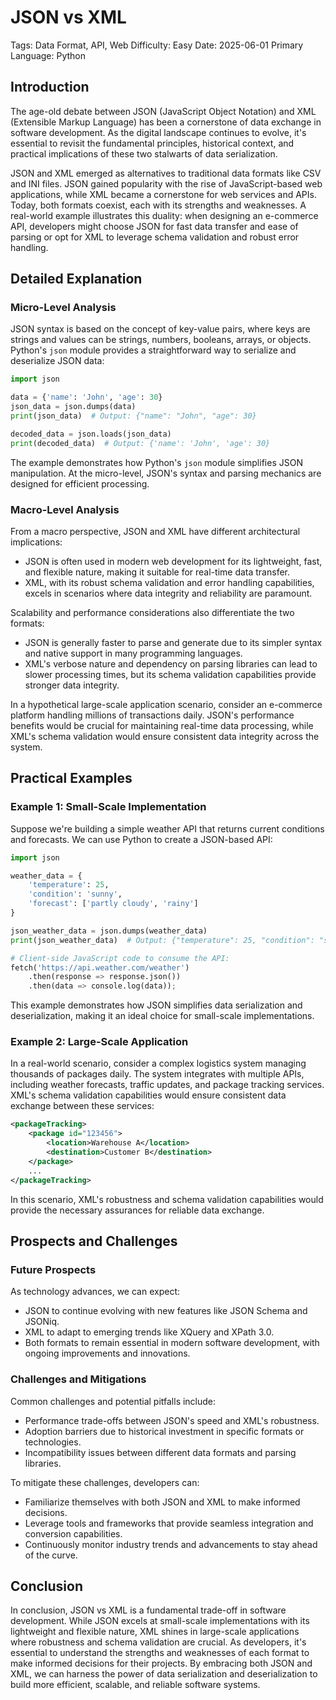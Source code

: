 # JSON vs XML
Tags: Data Format, API, Web
Difficulty: Easy
Date: 2025-06-01
Primary Language: Python

## Introduction

The age-old debate between JSON (JavaScript Object Notation) and XML (Extensible Markup Language) has been a cornerstone of data exchange in software development. As the digital landscape continues to evolve, it's essential to revisit the fundamental principles, historical context, and practical implications of these two stalwarts of data serialization.

JSON and XML emerged as alternatives to traditional data formats like CSV and INI files. JSON gained popularity with the rise of JavaScript-based web applications, while XML became a cornerstone for web services and APIs. Today, both formats coexist, each with its strengths and weaknesses. A real-world example illustrates this duality: when designing an e-commerce API, developers might choose JSON for fast data transfer and ease of parsing or opt for XML to leverage schema validation and robust error handling.

## Detailed Explanation

### Micro-Level Analysis

JSON syntax is based on the concept of key-value pairs, where keys are strings and values can be strings, numbers, booleans, arrays, or objects. Python's `json` module provides a straightforward way to serialize and deserialize JSON data:
```python
import json

data = {'name': 'John', 'age': 30}
json_data = json.dumps(data)
print(json_data)  # Output: {"name": "John", "age": 30}

decoded_data = json.loads(json_data)
print(decoded_data)  # Output: {'name': 'John', 'age': 30}
```
The example demonstrates how Python's `json` module simplifies JSON manipulation. At the micro-level, JSON's syntax and parsing mechanics are designed for efficient processing.

### Macro-Level Analysis

From a macro perspective, JSON and XML have different architectural implications:

* JSON is often used in modern web development for its lightweight, fast, and flexible nature, making it suitable for real-time data transfer.
* XML, with its robust schema validation and error handling capabilities, excels in scenarios where data integrity and reliability are paramount.

Scalability and performance considerations also differentiate the two formats:

* JSON is generally faster to parse and generate due to its simpler syntax and native support in many programming languages.
* XML's verbose nature and dependency on parsing libraries can lead to slower processing times, but its schema validation capabilities provide stronger data integrity.

In a hypothetical large-scale application scenario, consider an e-commerce platform handling millions of transactions daily. JSON's performance benefits would be crucial for maintaining real-time data processing, while XML's schema validation would ensure consistent data integrity across the system.

## Practical Examples

### Example 1: Small-Scale Implementation

Suppose we're building a simple weather API that returns current conditions and forecasts. We can use Python to create a JSON-based API:
```python
import json

weather_data = {
    'temperature': 25,
    'condition': 'sunny',
    'forecast': ['partly cloudy', 'rainy']
}

json_weather_data = json.dumps(weather_data)
print(json_weather_data)  # Output: {"temperature": 25, "condition": "sunny", "forecast": ["partly cloudy", "rainy"]}

# Client-side JavaScript code to consume the API:
fetch('https://api.weather.com/weather')
    .then(response => response.json())
    .then(data => console.log(data));
```
This example demonstrates how JSON simplifies data serialization and deserialization, making it an ideal choice for small-scale implementations.

### Example 2: Large-Scale Application

In a real-world scenario, consider a complex logistics system managing thousands of packages daily. The system integrates with multiple APIs, including weather forecasts, traffic updates, and package tracking services. XML's schema validation capabilities would ensure consistent data exchange between these services:
```xml
<packageTracking>
    <package id="123456">
        <location>Warehouse A</location>
        <destination>Customer B</destination>
    </package>
    ...
</packageTracking>
```
In this scenario, XML's robustness and schema validation capabilities would provide the necessary assurances for reliable data exchange.

## Prospects and Challenges

### Future Prospects

As technology advances, we can expect:

* JSON to continue evolving with new features like JSON Schema and JSONiq.
* XML to adapt to emerging trends like XQuery and XPath 3.0.
* Both formats to remain essential in modern software development, with ongoing improvements and innovations.

### Challenges and Mitigations

Common challenges and potential pitfalls include:

* Performance trade-offs between JSON's speed and XML's robustness.
* Adoption barriers due to historical investment in specific formats or technologies.
* Incompatibility issues between different data formats and parsing libraries.

To mitigate these challenges, developers can:

* Familiarize themselves with both JSON and XML to make informed decisions.
* Leverage tools and frameworks that provide seamless integration and conversion capabilities.
* Continuously monitor industry trends and advancements to stay ahead of the curve.

## Conclusion

In conclusion, JSON vs XML is a fundamental trade-off in software development. While JSON excels at small-scale implementations with its lightweight and flexible nature, XML shines in large-scale applications where robustness and schema validation are crucial. As developers, it's essential to understand the strengths and weaknesses of each format to make informed decisions for their projects. By embracing both JSON and XML, we can harness the power of data serialization and deserialization to build more efficient, scalable, and reliable software systems.